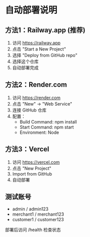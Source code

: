 # 自动部署说明

## 方法1：Railway.app (推荐)
1. 访问 https://railway.app
2. 点击 "Start a New Project"
3. 选择 "Deploy from GitHub repo"
4. 选择这个仓库
5. 自动部署完成

## 方法2：Render.com
1. 访问 https://render.com
2. 点击 "New" -> "Web Service"
3. 连接 GitHub 仓库
4. 配置：
   - Build Command: npm install
   - Start Command: npm start
   - Environment: Node

## 方法3：Vercel
1. 访问 https://vercel.com
2. 点击 "New Project"
3. Import from GitHub
4. 自动部署

## 测试账号
- admin / admin123
- merchant1 / merchant123
- customer1 / customer123

部署后访问 /health 检查状态
